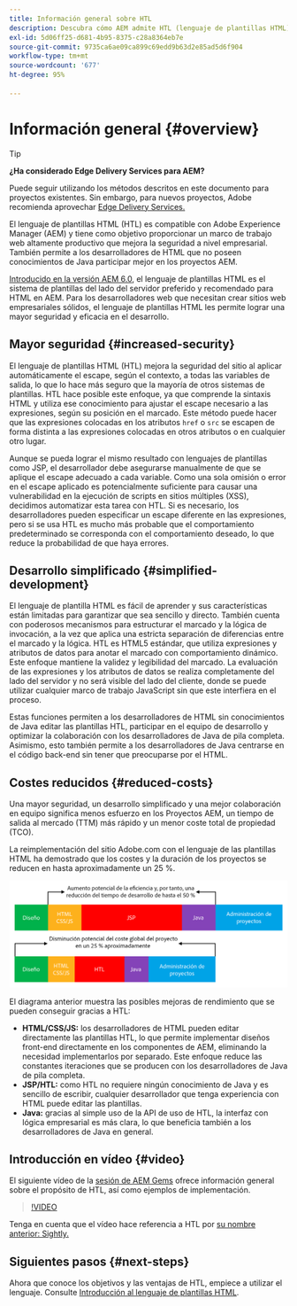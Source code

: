 ```yaml
---
title: Información general sobre HTL
description: Descubra cómo AEM admite HTL (lenguaje de plantillas HTML) para proporcionar un marco de trabajo web productivo a nivel empresarial que mejora la seguridad. Este marco de trabajo permite a los desarrolladores de HTML que no poseen conocimientos de Java participar de forma productiva en los proyectos AEM.
exl-id: 5d06ff25-d681-4b95-8375-c28a8364eb7e
source-git-commit: 9735ca6ae09ca899c69edd9b63d2e85ad5d6f904
workflow-type: tm+mt
source-wordcount: '677'
ht-degree: 95%

---
```



# Información general {#overview}

>[!TIP]
>
>**¿Ha considerado Edge Delivery Services para AEM?**
>
>Puede seguir utilizando los métodos descritos en este documento para proyectos existentes. Sin embargo, para nuevos proyectos, Adobe recomienda aprovechar [Edge Delivery Services.](https://experienceleague.adobe.com/es/docs/experience-manager-cloud-service/content/edge-delivery/overview)

El lenguaje de plantillas HTML (HTL) es compatible con Adobe Experience Manager (AEM) y tiene como objetivo proporcionar un marco de trabajo web altamente productivo que mejora la seguridad a nivel empresarial. También permite a los desarrolladores de HTML que no poseen conocimientos de Java participar mejor en los proyectos AEM.

[Introducido en la versión AEM 6.0](history.md), el lenguaje de plantillas HTML es el sistema de plantillas del lado del servidor preferido y recomendado para HTML en AEM. Para los desarrolladores web que necesitan crear sitios web empresariales sólidos, el lenguaje de plantillas HTML les permite lograr una mayor seguridad y eficacia en el desarrollo.

## Mayor seguridad {#increased-security}

El lenguaje de plantillas HTML (HTL) mejora la seguridad del sitio al aplicar automáticamente el escape, según el contexto, a todas las variables de salida, lo que lo hace más seguro que la mayoría de otros sistemas de plantillas. HTL hace posible este enfoque, ya que comprende la sintaxis HTML y utiliza ese conocimiento para ajustar el escape necesario a las expresiones, según su posición en el marcado. Este método puede hacer que las expresiones colocadas en los atributos `href` o `src` se escapen de forma distinta a las expresiones colocadas en otros atributos o en cualquier otro lugar.

Aunque se pueda lograr el mismo resultado con lenguajes de plantillas como JSP, el desarrollador debe asegurarse manualmente de que se aplique el escape adecuado a cada variable. Como una sola omisión o error en el escape aplicado es potencialmente suficiente para causar una vulnerabilidad en la ejecución de scripts en sitios múltiples (XSS), decidimos automatizar esta tarea con HTL. Si es necesario, los desarrolladores pueden especificar un escape diferente en las expresiones, pero si se usa HTL es mucho más probable que el comportamiento predeterminado se corresponda con el comportamiento deseado, lo que reduce la probabilidad de que haya errores.

## Desarrollo simplificado {#simplified-development}

El lenguaje de plantilla HTML es fácil de aprender y sus características están limitadas para garantizar que sea sencillo y directo. También cuenta con poderosos mecanismos para estructurar el marcado y la lógica de invocación, a la vez que aplica una estricta separación de diferencias entre el marcado y la lógica. HTL es HTML5 estándar, que utiliza expresiones y atributos de datos para anotar el marcado con comportamiento dinámico. Este enfoque mantiene la validez y legibilidad del marcado. La evaluación de las expresiones y los atributos de datos se realiza completamente del lado del servidor y no será visible del lado del cliente, donde se puede utilizar cualquier marco de trabajo JavaScript sin que este interfiera en el proceso.

Estas funciones permiten a los desarrolladores de HTML sin conocimientos de Java editar las plantillas HTL, participar en el equipo de desarrollo y optimizar la colaboración con los desarrolladores de Java de pila completa. Asimismo, esto también permite a los desarrolladores de Java centrarse en el código back-end sin tener que preocuparse por el HTML.

## Costes reducidos {#reduced-costs}

Una mayor seguridad, un desarrollo simplificado y una mejor colaboración en equipo significa menos esfuerzo en los Proyectos AEM, un tiempo de salida al mercado (TTM) más rápido y un menor coste total de propiedad (TCO).

La reimplementación del sitio Adobe.com con el lenguaje de las plantillas HTML ha demostrado que los costes y la duración de los proyectos se reducen en hasta aproximadamente un 25 %.

![Aumento y reducción de costes eficaces](assets/chlimage_1.png)

El diagrama anterior muestra las posibles mejoras de rendimiento que se pueden conseguir gracias a HTL:

* **HTML/CSS/JS:** los desarrolladores de HTML pueden editar directamente las plantillas HTL, lo que permite implementar diseños front-end directamente en los componentes de AEM, eliminando la necesidad implementarlos por separado. Este enfoque reduce las constantes iteraciones que se producen con los desarrolladores de Java de pila completa.
* **JSP/HTL:** como HTL no requiere ningún conocimiento de Java y es sencillo de escribir, cualquier desarrollador que tenga experiencia con HTML puede editar las plantillas.
* **Java:** gracias al simple uso de la API de uso de HTL, la interfaz con lógica empresarial es más clara, lo que beneficia también a los desarrolladores de Java en general.

## Introducción en vídeo {#video}

El siguiente vídeo de la [sesión de AEM Gems](https://experienceleague.adobe.com/es/docs/events/experience-manager-gems-recordings/gems2014/aem-introduction-to-htl) ofrece información general sobre el propósito de HTL, así como ejemplos de implementación.

>[!VIDEO](https://video.tv.adobe.com/v/19504/?quality=9)

Tenga en cuenta que el vídeo hace referencia a HTL por [su nombre anterior: Sightly.](history.md)

## Siguientes pasos {#next-steps}

Ahora que conoce los objetivos y las ventajas de HTL, empiece a utilizar el lenguaje. Consulte [Introducción al lenguaje de plantillas HTML](getting-started.md).
